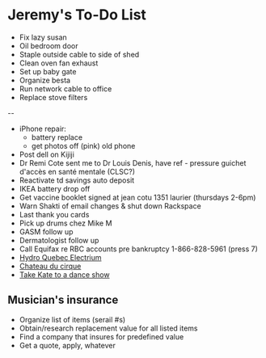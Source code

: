 # Jeremy's To-Do List

- Fix lazy susan
- Oil bedroom door
- Staple outside cable to side of shed
- Clean oven fan exhaust
- Set up baby gate
- Organize besta
- Run network cable to office
- Replace stove filters

--

- iPhone repair:
  - battery replace
  - get photos off (pink) old phone
- Post dell on Kijiji
- Dr Remi Cote sent me to Dr Louis Denis, have ref - pressure guichet d'accès en santé mentale (CLSC?)
- Reactivate td savings auto deposit
- IKEA battery drop off
- Get vaccine booklet signed at jean cotu 1351 laurier (thursdays 2-6pm)
- Warn Shakti of email changes & shut down Rackspace
- Last thank you cards
- Pick up drums chez Mike M
- GASM follow up
- Dermatologist follow up
- Call Equifax re RBC accounts pre bankruptcy 1-866-828-5961 (press 7)
- [Hydro Quebec Electrium](http://www.hydroquebec.com/visit/monteregie/electrium.html)
- [Chateau du cirque](https://www.chateau-cirque.com/)
- [Take Kate to a dance show](https://www.quebecdanse.org/)

## Musician's insurance

- Organize list of items (serail #s)
- Obtain/research replacement value for all listed items
- Find a company that insures for predefined value
- Get a quote, apply, whatever

